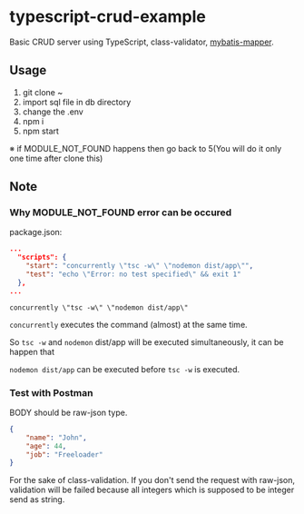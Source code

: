 # typescript-crud-example
Basic CRUD server using TypeScript, class-validator, <a href="https://www.npmjs.com/package/mybatis-mapper">mybatis-mapper</a>.

## Usage

1. git clone ~
2. import sql file in db directory
3. change the .env
4. npm i
5. npm start

※ if MODULE_NOT_FOUND happens then go back to 5(You will do it only one time after clone this)

## Note
### Why MODULE_NOT_FOUND error can be occured

package.json:
```json
...
  "scripts": {
    "start": "concurrently \"tsc -w\" \"nodemon dist/app\"",
    "test": "echo \"Error: no test specified\" && exit 1"
  },
...
```
`concurrently \"tsc -w\" \"nodemon dist/app\"`

`concurrently` executes the command (almost) at the same time. 

So `tsc -w` and `nodemon` dist/app will be executed simultaneously, it can be happen that 

`nodemon dist/app` can be executed before `tsc -w` is executed.

### Test with Postman

BODY should be raw-json type. 

```json
{
    "name": "John",
    "age": 44,
    "job": "Freeloader"
}
```

For the sake of class-validation. If you don't send the request with raw-json, validation will be failed because all integers which is supposed to be integer send as string.
